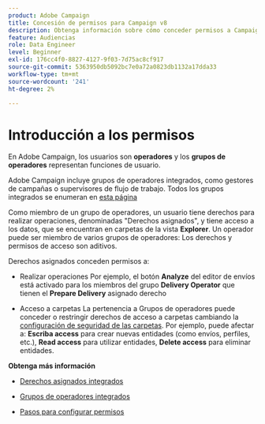 ```yaml
---
product: Adobe Campaign
title: Concesión de permisos para Campaign v8
description: Obtenga información sobre cómo conceder permisos a Campaign v8
feature: Audiencias
role: Data Engineer
level: Beginner
exl-id: 176cc4f0-8827-4127-9f03-7d75ac8cf917
source-git-commit: 5363950db5092bc7e0a72a0823db1132a17dda33
workflow-type: tm+mt
source-wordcount: '241'
ht-degree: 2%

---
```


# Introducción a los permisos

En Adobe Campaign, los usuarios son **operadores** y los **grupos de operadores** representan funciones de usuario.

Adobe Campaign incluye grupos de operadores integrados, como gestores de campañas o supervisores de flujo de trabajo. Todos los grupos integrados se enumeran en [esta página](https://experienceleague.adobe.com/docs/campaign-classic/using/getting-started/permissions/access-management-groups.html?lang=en#default-groups)

Como miembro de un grupo de operadores, un usuario tiene derechos para realizar operaciones, denominadas &quot;Derechos asignados&quot;, y tiene acceso a los datos, que se encuentran en carpetas de la vista **Explorer**. Un operador puede ser miembro de varios grupos de operadores: Los derechos y permisos de acceso son aditivos.

Derechos asignados conceden permisos a:

* Realizar operaciones
Por ejemplo, el botón **Analyze** del editor de envíos está activado para los miembros del grupo **Delivery Operator** que tienen el **Prepare Delivery** asignado derecho

* Acceso a carpetas
La pertenencia a Grupos de operadores puede conceder o restringir derechos de acceso a carpetas cambiando la [configuración de seguridad de las carpetas](https://experienceleague.adobe.com/docs/campaign-classic/using/getting-started/permissions/access-management-folders.html?lang=en#permissions-on-a-folder). Por ejemplo, puede afectar a: **Escriba access** para crear nuevas entidades (como envíos, perfiles, etc.), **Read access** para utilizar entidades, **Delete access** para eliminar entidades.

**Obtenga más información**

* [Derechos asignados integrados](https://experienceleague.adobe.com/docs/campaign-classic/using/getting-started/permissions/access-management-named-rights.html)

* [Grupos de operadores integrados](https://experienceleague.adobe.com/docs/campaign-classic/using/getting-started/permissions/access-management-groups.html?lang=en#default-groups)

* [Pasos para configurar permisos](https://experienceleague.adobe.com/docs/campaign-classic/using/getting-started/permissions/access-management.html)
